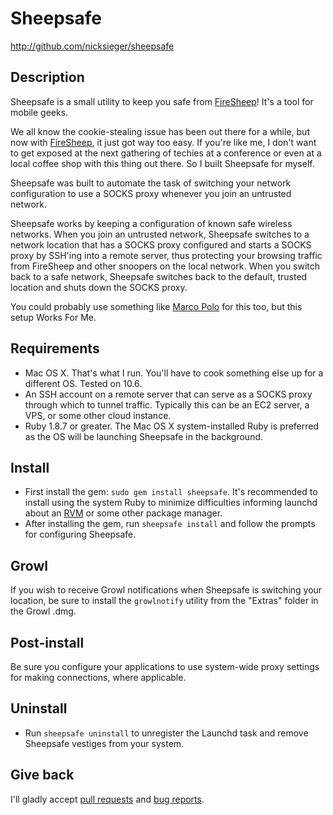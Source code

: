 Sheepsafe
=========

http://github.com/nicksieger/sheepsafe

## Description

Sheepsafe is a small utility to keep you safe from [FireSheep][]!
It's a tool for mobile geeks.

We all know the cookie-stealing issue has been out there for a while,
but now with [FireSheep][], it just got way too easy. If you're like
me, I don't want to get exposed at the next gathering of techies at a
conference or even at a local coffee shop with this thing out there.
So I built Sheepsafe for myself.

Sheepsafe was built to automate the task of switching your network
configuration to use a SOCKS proxy whenever you join an untrusted
network.

Sheepsafe works by keeping a configuration of known safe wireless
networks. When you join an untrusted network, Sheepsafe switches to a
network location that has a SOCKS proxy configured and starts a SOCKS
proxy by SSH'ing into a remote server, thus protecting your browsing
traffic from FireSheep and other snoopers on the local network. When
you switch back to a safe network, Sheepsafe switches back to the
default, trusted location and shuts down the SOCKS proxy.

You could probably use something like [Marco Polo][polo] for this too,
but this setup Works For Me. 

## Requirements

- Mac OS X. That's what I run. You'll have to cook something else up
  for a different OS. Tested on 10.6.
- An SSH account on a remote server that can serve as a SOCKS proxy
  through which to tunnel traffic. Typically this can be an EC2
  server, a VPS, or some other cloud instance.
- Ruby 1.8.7 or greater. The Mac OS X system-installed Ruby is
  preferred as the OS will be launching Sheepsafe in the background.

## Install

- First install the gem: `sudo gem install sheepsafe`. It's
  recommended to install using the system Ruby to minimize
  difficulties informing launchd about an [RVM][] or some other
  package manager.
- After installing the gem, run `sheepsafe install` and follow the
  prompts for configuring Sheepsafe.

## Growl

If you wish to receive Growl notifications when Sheepsafe is switching
your location, be sure to install the `growlnotify` utility from the
"Extras" folder in the Growl .dmg.

## Post-install

Be sure you configure your applications to use system-wide proxy
settings for making connections, where applicable.

## Uninstall

- Run `sheepsafe uninstall` to unregister the Launchd task and remove
  Sheepsafe vestiges from your system.

## Give back

I'll gladly accept [pull requests][pr] and [bug reports][issues].

[FireSheep]: http://codebutler.com/firesheep
[RVM]: http://rvm.beginrescueend.com/
[polo]: http://www.symonds.id.au/marcopolo/
[pr]: http://github.com/nicksieger/sheepsafe/pulls
[issues]: http://github.com/nicksieger/sheepsafe/issues
